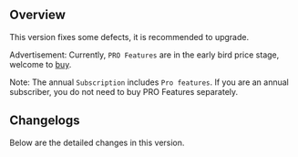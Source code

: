 ## Overview

This version fixes some defects, it is recommended to upgrade. 

Advertisement: Currently, `PRO Features` are in the early bird price stage, welcome to [buy](https://b3log.org/siyuan/pricing.html).

Note: The annual `Subscription` includes `Pro features`. If you are an annual subscriber, you do not need to buy PRO Features separately.

## Changelogs

Below are the detailed changes in this version.

